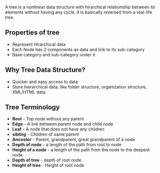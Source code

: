 A tree is a nonlinear data structure with hirarchical relationship between its elements without having any cycle, it is basically reversed from a real-life tree.

## Properties of tree

- Represent Hirarchical data
- Each Node has 2 components as data and link to its sub-category
- Base category and sub-category under it

## Why Tree Data Structure?

- Quicker and easy access to data
- Store hierarchical data, like folder structure, organization structure, XML/HTML data.

## Tree Terminology

- **Root** - Top node without any parent
- **Edge** - A link between parent node and child node
- **Leaf** - A node that does not have any children
- **sibling** - Children of same parent
- **Ancestor** - Parent, grandparent, great grandparent of a node
- **Depth of node** - a length of the path from root to node
- **Height of a node** - a length of the path from the node to the deepest node
- **Depth of tree** - depth of root node
- **Height of tree** - Height of root node
